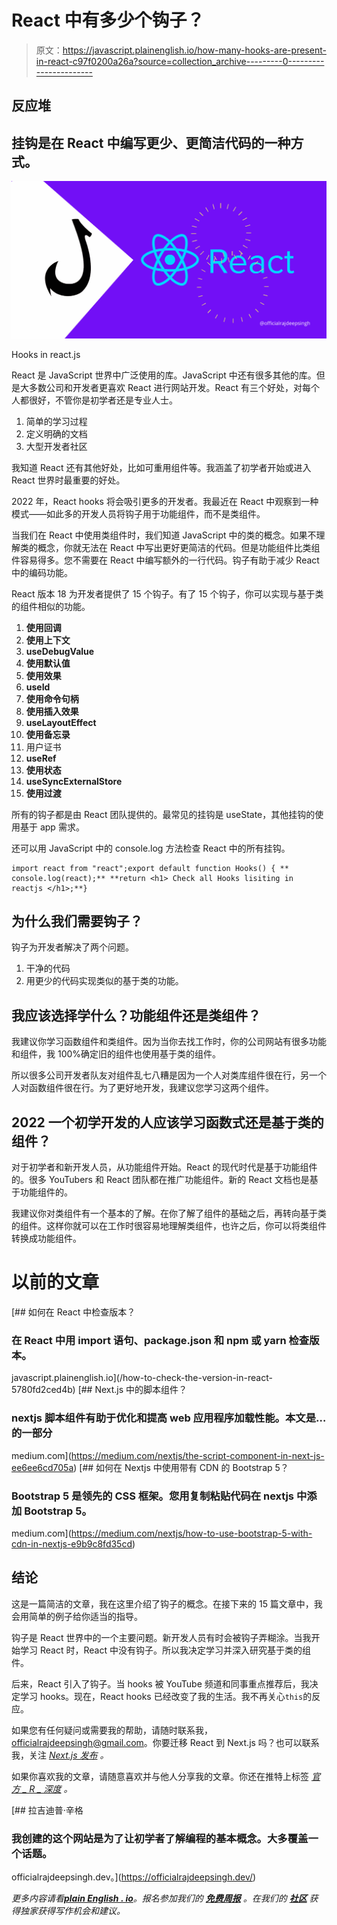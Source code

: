 # React 中有多少个钩子？

> 原文：<https://javascript.plainenglish.io/how-many-hooks-are-present-in-react-c97f0200a26a?source=collection_archive---------0----------------------->

## 反应堆

## 挂钩是在 React 中编写更少、更简洁代码的一种方式。

![](img/59d0c4a0f25775c2f17c1a88a760fd68.png)

Hooks in react.js

React 是 JavaScript 世界中广泛使用的库。JavaScript 中还有很多其他的库。但是大多数公司和开发者更喜欢 React 进行网站开发。React 有三个好处，对每个人都很好，不管你是初学者还是专业人士。

1.  简单的学习过程
2.  定义明确的文档
3.  大型开发者社区

我知道 React 还有其他好处，比如可重用组件等。我涵盖了初学者开始或进入 React 世界时最重要的好处。

2022 年，React hooks 将会吸引更多的开发者。我最近在 React 中观察到一种模式——如此多的开发人员将钩子用于功能组件，而不是类组件。

当我们在 React 中使用类组件时，我们知道 JavaScript 中的类的概念。如果不理解类的概念，你就无法在 React 中写出更好更简洁的代码。但是功能组件比类组件容易得多。您不需要在 React 中编写额外的一行代码。钩子有助于减少 React 中的编码功能。

React 版本 18 为开发者提供了 15 个钩子。有了 15 个钩子，你可以实现与基于类的组件相似的功能。

1.  **使用回调**
2.  **使用上下文**
3.  **useDebugValue**
4.  **使用默认值**
5.  **使用效果**
6.  **useId**
7.  **使用命令句柄**
8.  **使用插入效果**
9.  **useLayoutEffect**
10.  **使用备忘录**
11.  用户证书
12.  **useRef**
13.  **使用状态**
14.  **useSyncExternalStore**
15.  **使用过渡**

所有的钩子都是由 React 团队提供的。最常见的挂钩是 useState，其他挂钩的使用基于 app 需求。

还可以用 JavaScript 中的 console.log 方法检查 React 中的所有挂钩。

```
import react from "react";export default function Hooks() { ** console.log(react);** **return <h1> Check all Hooks lisiting in reactjs </h1>;**}
```

## 为什么我们需要钩子？

钩子为开发者解决了两个问题。

1.  干净的代码
2.  用更少的代码实现类似的基于类的功能。

## 我应该选择学什么？功能组件还是类组件？

我建议你学习函数组件和类组件。因为当你去找工作时，你的公司网站有很多功能和组件，我 100%确定旧的组件也使用基于类的组件。

所以很多公司开发者队友对组件乱七八糟是因为一个人对类库组件很在行，另一个人对函数组件很在行。为了更好地开发，我建议您学习这两个组件。

## 2022 一个初学开发的人应该学习函数式还是基于类的组件？

对于初学者和新开发人员，从功能组件开始。React 的现代时代是基于功能组件的。很多 YouTubers 和 React 团队都在推广功能组件。新的 React 文档也是基于功能组件的。

我建议你对类组件有一个基本的了解。在你了解了组件的基础之后，再转向基于类的组件。这样你就可以在工作时很容易地理解类组件，也许之后，你可以将类组件转换成功能组件。

# 以前的文章

[](/how-to-check-the-version-in-react-5780fd2ced4b) [## 如何在 React 中检查版本？

### 在 React 中用 import 语句、package.json 和 npm 或 yarn 检查版本。

javascript.plainenglish.io](/how-to-check-the-version-in-react-5780fd2ced4b) [](https://medium.com/nextjs/the-script-component-in-next-js-ee6ee6cd705a) [## Next.js 中的脚本组件？

### nextjs 脚本组件有助于优化和提高 web 应用程序加载性能。本文是…的一部分

medium.com](https://medium.com/nextjs/the-script-component-in-next-js-ee6ee6cd705a) [](https://medium.com/nextjs/how-to-use-bootstrap-5-with-cdn-in-nextjs-e9b9c8fd35cd) [## 如何在 Nextjs 中使用带有 CDN 的 Bootstrap 5？

### Bootstrap 5 是领先的 CSS 框架。您用复制粘贴代码在 nextjs 中添加 Bootstrap 5。

medium.com](https://medium.com/nextjs/how-to-use-bootstrap-5-with-cdn-in-nextjs-e9b9c8fd35cd) 

## 结论

这是一篇简洁的文章，我在这里介绍了钩子的概念。在接下来的 15 篇文章中，我会用简单的例子给你适当的指导。

钩子是 React 世界中的一个主要问题。新开发人员有时会被钩子弄糊涂。当我开始学习 React 时，React 中没有钩子。所以我决定学习并深入研究基于类的组件。

后来，React 引入了钩子。当 hooks 被 YouTube 频道和同事重点推荐后，我决定学习 hooks。现在，React hooks 已经改变了我的生活。我不再关心`this`的反应。

如果您有任何疑问或需要我的帮助，请随时联系我，officialrajdeepsingh@gmail.com。你要迁移 React 到 Next.js 吗？也可以联系我，关注 [*Next.js 发布*](https://medium.com/nextjs) *。*

如果你喜欢我的文章，请随意喜欢并与他人分享我的文章。你还在推特上标签 [*官方 _ R _ 深度*](https://twitter.com/official_R_deep) *。*

[](https://officialrajdeepsingh.dev/) [## 拉吉迪普·辛格

### 我创建的这个网站是为了让初学者了解编程的基本概念。大多覆盖一个话题。

officialrajdeepsingh.dev。](https://officialrajdeepsingh.dev/) 

*更多内容请看*[***plain English . io***](http://plainenglish.io/)*。报名参加我们的* [***免费周报***](http://newsletter.plainenglish.io/) *。在我们的* [***社区***](https://discord.gg/GtDtUAvyhW) *获得独家获得写作机会和建议。*